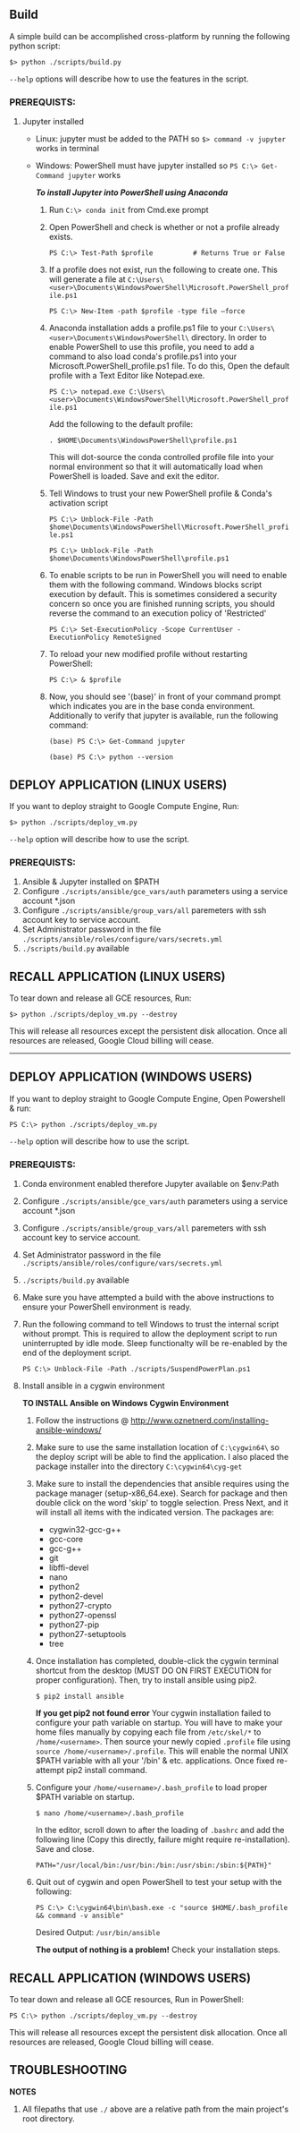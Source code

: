 ## Build
A simple build can be accomplished cross-platform by running the following python script:

`$> python ./scripts/build.py`

`--help` options will describe how to use the features in the script.

### PREREQUISTS:

1. Jupyter installed
    - Linux: jupyter must be added to the PATH so `$> command -v jupyter` works in terminal
    - Windows: PowerShell must have jupyter installed so `PS C:\> Get-Command jupyter` works

        ***To install Jupyter into PowerShell using Anaconda***
        1. Run `C:\> conda init` from Cmd.exe prompt

        2. Open PowerShell and check is whether or not a profile already exists.

            `PS C:\> Test-Path $profile          # Returns True or False`

        3. If a profile does not exist, run the following to create one.  This will generate a file at `C:\Users\<user>\Documents\WindowsPowerShell\Microsoft.PowerShell_profile.ps1`

            `PS C:\> New-Item -path $profile -type file –force`

        4. Anaconda installation adds a profile.ps1 file to your `C:\Users\<user>\Documents\WindowsPowerShell\` directory.  In order to enable PowerShell to use this profile, you need to add a command to also load conda's profile.ps1 into your Microsoft.PowerShell_profile.ps1 file.  To do this, Open the default profile with a Text Editor like Notepad.exe.

            `PS C:\> notepad.exe C:\Users\<user>\Documents\WindowsPowerShell\Microsoft.PowerShell_profile.ps1`

            Add the following to the default profile:

            `. $HOME\Documents\WindowsPowerShell\profile.ps1`

            This will dot-source the conda controlled profile file into your normal environment so that it will automatically load when PowerShell is loaded.  Save and exit the editor.

        5. Tell Windows to trust your new PowerShell profile & Conda's activation script

            `PS C:\> Unblock-File -Path $home\Documents\WindowsPowerShell\Microsoft.PowerShell_profile.ps1`

            `PS C:\> Unblock-File -Path $home\Documents\WindowsPowerShell\profile.ps1`

        6. To enable scripts to be run in PowerShell you will need to enable them with the following command.  Windows blocks script execution by default.  This is sometimes considered a security concern so once you are finished running scripts, you should reverse the command to an execution policy of 'Restricted'

            `PS C:\> Set-ExecutionPolicy -Scope CurrentUser -ExecutionPolicy RemoteSigned`

        7. To reload your new modified profile without restarting PowerShell:

            `PS C:\> & $profile`

        8. Now, you should see '(base)' in front of your command prompt which indicates you are in the base conda environment.  Additionally to verify that jupyter is available, run the following command:

            `(base) PS C:\> Get-Command jupyter`

            `(base) PS C:\> python --version`



## DEPLOY APPLICATION (LINUX USERS)

If you want to deploy straight to Google Compute Engine, Run:

`$> python ./scripts/deploy_vm.py`

`--help` option will describe how to use the script.

### PREREQUISTS:

1. Ansible & Jupyter installed on $PATH
2. Configure `./scripts/ansible/gce_vars/auth` parameters using a service account *.json
3. Configure `./scripts/ansible/group_vars/all` paremeters with ssh account key to service account.
4. Set Administrator password in the file `./scripts/ansible/roles/configure/vars/secrets.yml`
5. `./scripts/build.py` available

## RECALL APPLICATION (LINUX USERS)
To tear down and release all GCE resources, Run:

`$> python ./scripts/deploy_vm.py --destroy`

This will release all resources except the persistent disk allocation.  Once all resources are released, Google Cloud billing will cease. 

----

## DEPLOY APPLICATION (WINDOWS USERS)

If you want to deploy straight to Google Compute Engine, Open Powershell & run:

`PS C:\> python ./scripts/deploy_vm.py`

`--help` option will describe how to use the script.

### PREREQUISTS:

1. Conda environment enabled therefore Jupyter available on $env:Path
2. Configure `./scripts/ansible/gce_vars/auth` parameters using a service account *.json
3. Configure `./scripts/ansible/group_vars/all` paremeters with ssh account key to service account.
4. Set Administrator password in the file `./scripts/ansible/roles/configure/vars/secrets.yml`
5. `./scripts/build.py` available
6. Make sure you have attempted a build with the above instructions to ensure your PowerShell environment is ready.
7. Run the following command to tell Windows to trust the internal script without prompt.  This is required to allow the deployment script to run uninterrupted by idle mode.  Sleep functionalty will be re-enabled by the end of the deployment script.

    `PS C:\> Unblock-File -Path ./scripts/SuspendPowerPlan.ps1`

8. Install ansible in a cygwin environment

    **TO INSTALL Ansible on Windows Cygwin Environment**

    1. Follow the instructions @ http://www.oznetnerd.com/installing-ansible-windows/
    2. Make sure to use the same installation location of `C:\cygwin64\` so the deploy script will be able to find the application. I also placed the package installer into the directory `C:\cygwin64\cyg-get`
    2. Make sure to install the dependencies that ansible requires using the package manager (setup-x86_64.exe). Search for package and then double click on the word 'skip' to toggle selection.  Press Next, and it will install all items with the indicated version.  The packages are:

        - cygwin32-gcc-g++ 
        - gcc-core 
        - gcc-g++ 
        - git 
        - libffi-devel 
        - nano
        - python2 
        - python2-devel 
        - python27-crypto 
        - python27-openssl 
        - python27-pip 
        - python27-setuptools 
        - tree

    3. Once installation has completed, double-click the cygwin terminal shortcut from the desktop (MUST DO ON FIRST EXECUTION for proper configuration).  Then, try to install ansible using pip2.

        `$ pip2 install ansible`

        **If you get pip2 not found error** Your cygwin installation failed to configure your path variable on startup.  You will have to make your home files manually by copying each file from `/etc/skel/*` to `/home/<username>`.  Then source your newly copied `.profile` file using `source /home/<username>/.profile`.  This will enable the normal UNIX $PATH variable with all your '/bin' & etc. applications.  Once fixed re-attempt pip2 install command.

    4. Configure your `/home/<username>/.bash_profile` to load proper $PATH variable on startup.  

        `$ nano /home/<username>/.bash_profile`

        In the editor, scroll down to after the loading of `.bashrc` and add the following line (Copy this directly, failure might require re-installation).  Save and close.

        `PATH="/usr/local/bin:/usr/bin:/bin:/usr/sbin:/sbin:${PATH}"`

    4. Quit out of cygwin and open PowerShell to test your setup with the following:
    
        `PS C:\> C:\cygwin64\bin\bash.exe -c "source $HOME/.bash_profile && command -v ansible"`

        Desired Output: `/usr/bin/ansible`

        **The output of nothing is a problem!** Check your installation steps.


## RECALL APPLICATION (WINDOWS USERS)
To tear down and release all GCE resources, Run in PowerShell:

`PS C:\> python ./scripts/deploy_vm.py --destroy`

This will release all resources except the persistent disk allocation.  Once all resources are released, Google Cloud billing will cease. 


## TROUBLESHOOTING

**NOTES**
1. All filepaths that use `./` above are a relative path from the main project's root directory.

